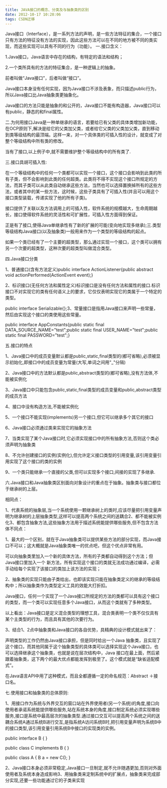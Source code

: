 ```yaml
---
title: JAVA接口的概念、分类及与抽象类的区别
date: 2012-10-17 10:28:06
tags: CSDN迁移
---
```

   Java接口（Interface），是一系列方法的声明，是一些方法特征的集合，一个接口只有方法的特征没有方法的实现，因此这些方法可以在不同的地方被不同的类实现，而这些实现可以具有不同的行为（功能）。 一.接口含义：

 1.Java接口，Java语言中存在的结构，有特定的语法和结构；

 2.一个类所具有的方法的特征集合，是一种逻辑上的抽象。

 前者叫做“Java接口”，后者叫做“接口”。

 Java接口本身没有任何实现，因为Java接口不涉及表象，而只描述public行为，所以Java接口比Java抽象类更抽象化。

 Java接口的方法只能是抽象的和公开的，Java接口不能有构造器，Java接口可以有public，静态的和final属性。

 二.为何用接口Java是一种单继承的语言，若要给已有父类的具体类增加新功能，在OCP原则下,解决是给它的父类加父类，或者给它父类的父类加父类，直到移动到类等级结构的最顶端。这样一来，对一个具体类的可插入性的设计，就变成了对整个等级结构中所有类的修改。

 当有了接口,以上例子中,就不需要维护整个等级结构中的所有类了.

 三.接口具胡可插入性:

 在一个等级结构中的任何一个类都可以实现一个接口，这个接口会影响到此类的所有子类，但不会影响到此类的任何超类。此类将不得不实现这个接口所规定的方法，而其子类可以从此类自动继承这些方法，当然也可以选择置换掉所有的这些方法，或者其中的某一些方法，这时候，这些子类具有了可插入性(并且可以用这个接口类型装载，传递实现了他的所有子类)。

 接口提供了关联以及方法调用上的可插入性，软件系统的规模越大，生命周期越长，接口使得软件系统的灵活性和可扩展性，可插入性方面得到保证。

 正是有了接口,使得Java单继承性有了新的扩展的可能(变向地实现多继承);三.类型等级结构Java接口(以及抽象类)一般用来作为一个类型的等级结构的起点。

 如果一个类已经有了一个主要的超类型，那么通过实现一个接口，这个类可以拥有另一个次要的超类型，这种次要的超类型叫做混合类型。

 四.Java接口分类

 1、普通接口(含有方法定义)public interface ActionListener{public abstract void actionPerformed(ActionEvent event);}

 2、标识接口(无任何方法和属性定义)标识接口是没有任何方法和属性的接口.标识接口不对实现它的类有任何语义上的要求，它仅仅表明实现它的类属于一个特定的类型。

 public interface Serializable{};3、常量接口是指用Java接口来声明一些常量，然后由实现这个接口的类使用这些常量。

 public interface AppConstants{public static final DATA_SOURCE_NAME="test";public static final USER_NAME="test";public static final PASSWORD="test";}

 五.接口的特点

 1、Java接口中的成员变量默认都是public,static,final类型的(都可省略),必须被显示初始化,即接口中的成员变量为常量(大写,单词之间用"_"分隔)

 2、Java接口中的方法默认都是public,abstract类型的(都可省略),没有方法体,不能被实例化

 3、Java接口中只能包含public,static,final类型的成员变量和public,abstract类型的成员方法

 4、接口中没有构造方法,不能被实例化

 5、一个接口不能实现(implements)另一个接口,但它可以继承多个其它的接口

 6、Java接口必须通过类来实现它的抽象方法

 7、当类实现了某个Java接口时,它必须实现接口中的所有抽象方法,否则这个类必须声明为抽象类

 8、不允许创建接口的实例(实例化),但允许定义接口类型的引用变量,该引用变量引用实现了这个接口的类的实例

 9、一个类只能继承一个直接的父类,但可以实现多个接口,间接的实现了多继承.

 六.Java接口和Java抽象类区别面向对象设计的重点在于抽象。抽象类与接口都位于继承树的上层。

 相同点：

 1、代表系统的抽象层,当一个系统使用一颗继承树上的类时,应该尽量把引用变量声明为继承树的上层抽象类型,这样可以提高两个系统之间的送耦合2、都不能被实例化3、都包含抽象方法,这些抽象方法用于描述系统能提供哪些服务,但不包含方法体不同点：

 1、最大的一个区别，就在于Java抽象类可以提供某些方法的部分实现，而Java接口不可以；这大概就是Java抽象类唯一的优点吧，但这个优点非常有用。

 可以向抽象类里加入一个新的具体方法，所有的子类都自动得到这个方法；但Java接口里加入一个 新方法，所有实现这个接口的类就无法成功通过编译，必需手动给每个实现了该接口的类加上该方法的实现；

 2、抽象类的实现只能由子类给出，也即该实现只能在抽象类定义的继承的等级结构中；所以抽象类作为类型定义工具的效能大打折扣。

 Java接口，任何一个实现了一个Java接口所规定的方法的类都可以具有这个接口的类型，而一个类可以实现任意多个Java接口，从而这个类就有了多种类型。

 以上看出：Java接口是定义混合类型的理想工具，混合类表明一个类不仅仅具有某个主类型的行为，而且具有其他的次要行为。

 3、结合1、2点中抽象类和Java接口的各自优势，具精典的设计模式就出来了：

 声明类型的工作仍然由Java接口承担，但是同时给出一个Java 抽象类，且实现了这个接口，而其他同属于这个抽象类型的具体类可以选择实现这个Java接口，也可以选择继承这个抽象类，也就是说在层次结构中，Java 接口在最上面，然后紧跟着抽象类，这下两个的最大优点都能发挥到极至了。这个模式就是“缺省适配模式”。

 在Java语言API中用了这种模式，而且全都遵循一定的命名规范：Abstract ＋接口名。

 七.使用接口和抽象类的总体原则:

 1、用接口作为系统与外界交互的窗口站在外界使用者(另一个系统)的角度,接口向使用者承诺系统能提供哪些服务,站在系统本身的角度,接口制定系统必须实现哪些服务,接口是系统中最高层次的抽象类型.通过接口交互可以提高两个系统之间的送耦合系统A通过系统B进行交互,是指系统A访问系统B时,把引用变量声明为系统B中的接口类型,该引用变量引用系统B中接口的实现类的实例。

 public interface B { }

 public class C implements B { }

 public class A { B a = new C(); }

 2、Java接口本身必须非常稳定,Java接口一旦制定,就不允许随遇更加,否则对外面使用者及系统本身造成影响3、用抽象类来定制系统中的扩展点，抽象类来完成部分实现,还要一些功能通过它的子类来实现

   
 
